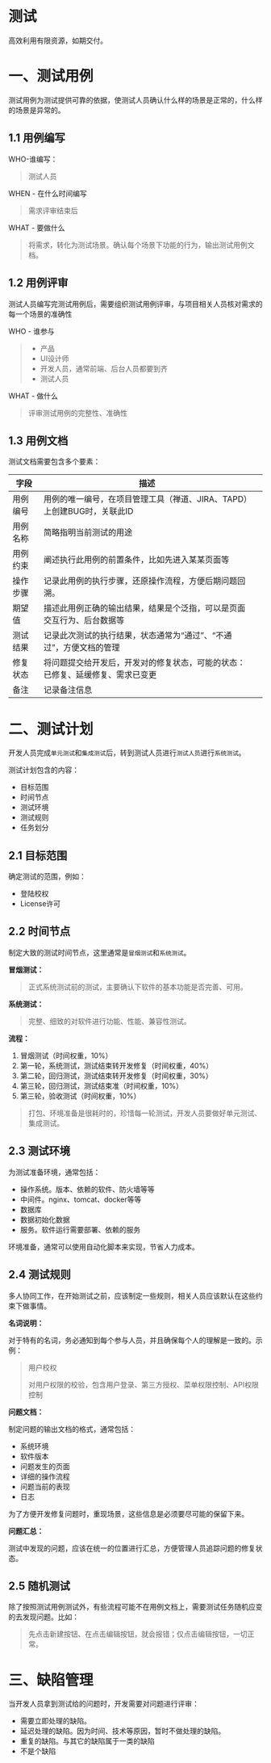 # 测试

高效利用有限资源，如期交付。



# 一、测试用例

测试用例为测试提供可靠的依据，使测试人员确认什么样的场景是正常的，什么样的场景是异常的。



## 1.1 用例编写

WHO-谁编写：

> 测试人员



WHEN - 在什么时间编写

> 需求评审结束后



WHAT - 要做什么

> 将需求，转化为测试场景。确认每个场景下功能的行为，输出测试用例文档。



## 1.2 用例评审

测试人员编写完测试用例后，需要组织测试用例评审，与项目相关人员核对需求的每一个场景的准确性



WHO - 谁参与

> - 产品
> - UI设计师
> - 开发人员，通常前端、后台人员都要到齐
> - 测试人员



WHAT - 做什么

> 评审测试用例的完整性、准确性



## 1.3 用例文档

测试文档需要包含多个要素：



| 字段     | 描述                                                         |      |
| -------- | ------------------------------------------------------------ | ---- |
| 用例编号 | 用例的唯一编号，在项目管理工具（禅道、JIRA、TAPD）上创建BUG时，关联此ID |      |
| 用例名称 | 简略指明当前测试的用途                                       |      |
| 用例约束 | 阐述执行此用例的前置条件，比如先进入某某页面等               |      |
| 操作步骤 | 记录此用例的执行步骤，还原操作流程，方便后期问题回溯。       |      |
| 期望值   | 描述此用例正确的输出结果，结果是个泛指，可以是页面交互行为、后台数据等 |      |
| 测试结果 | 记录此次测试的执行结果，状态通常为“通过”、“不通过”，方便文档的管理 |      |
| 修复状态 | 将问题提交给开发后，开发对的修复状态，可能的状态：已修复、延缓修复、需求已变更 |      |
| 备注     | 记录备注信息                                                 |      |





# 二、测试计划

开发人员完成`单元测试`和`集成测试`后，转到测试人员进行`测试人员`进行`系统测试`。



测试计划包含的内容：

- 目标范围
- 时间节点
- 测试环境
- 测试规则
- 任务划分



## 2.1 目标范围

确定测试的范围，例如：

- 登陆校权
- License许可



## 2.2 时间节点

制定大致的测试时间节点，这里通常是`冒烟测试`和`系统测试`。



**冒烟测试：**

>  正式系统测试前的测试，主要确认下软件的基本功能是否完善、可用。



**系统测试：**

> 完整、细致的对软件进行功能、性能、兼容性测试。



**流程：**

1. 冒烟测试（时间权重，10%）
2. 第一轮，系统测试，测试结束转开发修复（时间权重，40%）
3. 第二轮，回归测试，测试结束转开发修复（时间权重，30%）
4. 第三轮，回归测试，测试结束准（时间权重，10%）
5. 第三轮，验收测试（时间权重，10%）



> 打包、环境准备是很耗时的，珍惜每一轮测试，开发人员要做好单元测试、集成测试。



## 2.3 测试环境

为测试准备环境，通常包括：

- 操作系统。版本、依赖的软件、防火墙等等
- 中间件。nginx、tomcat、docker等等
- 数据库
- 数据初始化数据
- 服务。软件运行需要部署、依赖的服务



环境准备，通常可以使用自动化脚本来实现，节省人力成本。



## 2.4 测试规则

多人协同工作，在开始测试之前，应该制定一些规则，相关人员应该默认在这些约束下做事情。



**名词说明：**

对于特有的名词，务必通知到每个参与人员，并且确保每个人的理解是一致的。示例：

> 用户校权
>
> 对用户权限的校验，包含用户登录、第三方授权、菜单权限控制、API权限控制



**问题文档：**

制定问题的输出文档的格式，通常包括：

- 系统环境
- 软件版本
- 问题发生的页面
- 详细的操作流程
- 问题当前的表现
- 日志



为了方便开发修复问题时，重现场景，这些信息是必须要尽可能的保留下来。



**问题汇总：**

测试中发现的问题，应该在统一的位置进行汇总，方便管理人员追踪问题的修复状态。



## 2.5 随机测试

 除了按照测试用例测试外，有些流程可能不在用例文档上，需要测试任务随机应变的去发现问题。比如：

> 先点击新建按钮、在点击编辑按钮，就会报错；仅点击编辑按钮，一切正常。



# 三、缺陷管理

当开发人员拿到测试给的问题时，开发需要对问题进行评审：



- 需要立即处理的缺陷。
- 延迟处理的缺陷。因为时间、技术等原因，暂时不做处理的缺陷。
- 重复的缺陷。与其它的缺陷属于一类的缺陷
- 不是个缺陷

